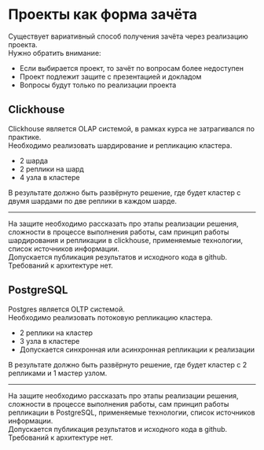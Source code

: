 # Проекты как форма зачёта  
Существует вариативный способ получения зачёта через реализацию проекта.  
Нужно обратить внимание:  
* Если выбирается проект, то зачёт по вопросам более недоступен  
* Проект подлежит защите с презентацией и докладом  
* Вопросы будут только по реализации проекта  


## Clickhouse  
Clickhouse является OLAP системой, в рамках курса не затрагивался по практике.  
Необходимо реализовать шардирование и репликацию кластера.  
* 2 шарда
* 2 реплики на шард  
* 4 узла в кластере  

В результате должно быть развёрнуто решение, где будет кластер с двумя шардами по две реплики в каждом шарде.  

***

На защите необходимо рассказать про этапы реализации решения, сложности в процессе выполнения работы, сам принцип работы шардирования и репликации в clickhouse, применяемые технологии, список источников информации.  
Допускается публикация результатов и исходного кода в github.  
Требований к архитектуре нет.


## PostgreSQL  
Postgres является OLTP системой.  
Необходимо реализовать потоковую репликацию кластера.  
* 2 реплики на кластер  
* 3 узла в кластере  
* Допускается синхронная или асинхронная репликации к реализации

В результате должно быть развёрнуто решение, где будет кластер с 2 репликами и 1 мастер узлом.  

***

На защите необходимо рассказать про этапы реализации решения, сложности в процессе выполнения работы, сам принцип работы  репликации в PostgreSQL, применяемые технологии, список источников информации.  
Допускается публикация результатов и исходного кода в github.  
Требований к архитектуре нет.
